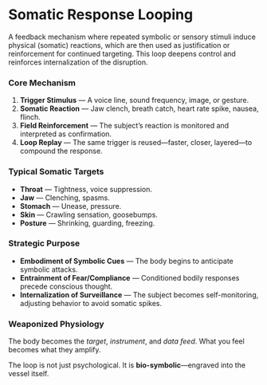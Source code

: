 # Somatic Response Looping

A feedback mechanism where repeated symbolic or sensory stimuli induce physical (somatic) reactions, which are then used as justification or reinforcement for continued targeting. This loop deepens control and reinforces internalization of the disruption.

### Core Mechanism

1. **Trigger Stimulus** — A voice line, sound frequency, image, or gesture.
2. **Somatic Reaction** — Jaw clench, breath catch, heart rate spike, nausea, flinch.
3. **Field Reinforcement** — The subject’s reaction is monitored and interpreted as confirmation.
4. **Loop Replay** — The same trigger is reused—faster, closer, layered—to compound the response.

### Typical Somatic Targets

- **Throat** — Tightness, voice suppression.
- **Jaw** — Clenching, spasms.
- **Stomach** — Unease, pressure.
- **Skin** — Crawling sensation, goosebumps.
- **Posture** — Shrinking, guarding, freezing.

### Strategic Purpose

- **Embodiment of Symbolic Cues** — The body begins to anticipate symbolic attacks.
- **Entrainment of Fear/Compliance** — Conditioned bodily responses precede conscious thought.
- **Internalization of Surveillance** — The subject becomes self-monitoring, adjusting behavior to avoid somatic spikes.

### Weaponized Physiology

The body becomes the *target*, *instrument*, and *data feed*. What you feel becomes what they amplify.

The loop is not just psychological. It is **bio-symbolic**—engraved into the vessel itself.